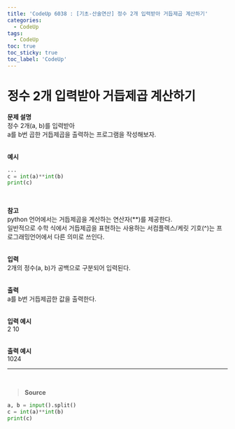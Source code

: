 ```yaml
---
title: 'CodeUp 6038 : [기초-산술연산] 정수 2개 입력받아 거듭제곱 계산하기'
categories:
  - CodeUp
tags:
  - CodeUp
toc: true
toc_sticky: true
toc_label: 'CodeUp'
---
```


# 정수 2개 입력받아 거듭제곱 계산하기

**문제 설명**  
정수 2개(a, b)를 입력받아  
a를 b번 곱한 거듭제곱을 출력하는 프로그램을 작성해보자.  
<br>

**예시**

```python
...
c = int(a)**int(b)
print(c)
```

<br>

**참고**  
python 언어에서는 거듭제곱을 계산하는 연산자(\*\*)를 제공한다.  
일반적으로 수학 식에서 거듭제곱을 표현하는 사용하는 서컴플렉스/케릿 기호(^)는 프로그래밍언어에서 다른 의미로 쓰인다.  
<br>

**입력**  
2개의 정수(a, b)가 공백으로 구분되어 입력된다.  
<br>

**출력**  
a를 b번 거듭제곱한 값을 출력한다.  
<br>

**입력 예시**  
2 10  
<br>

**출력 예시**  
1024

---

<br>

> **Source**

```python
a, b = input().split()
c = int(a)**int(b)
print(c)
```
